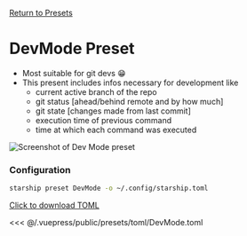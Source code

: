 [Return to Presets](./README.md#DevMode)

# DevMode Preset

- Most suitable for git devs 😁
- This present includes infos necessary for development like 
  - current active branch of the repo
  - git status [ahead/behind remote and by how much]
  - git state  [changes made from last commit]
  - execution time of previous command
  - time at which each command was executed

![Screenshot of Dev Mode preset](/presets/img/DevMode.png)

### Configuration

```sh
starship preset DevMode -o ~/.config/starship.toml
```

[Click to download TOML](/presets/toml/DevMode.toml)

<<< @/.vuepress/public/presets/toml/DevMode.toml
